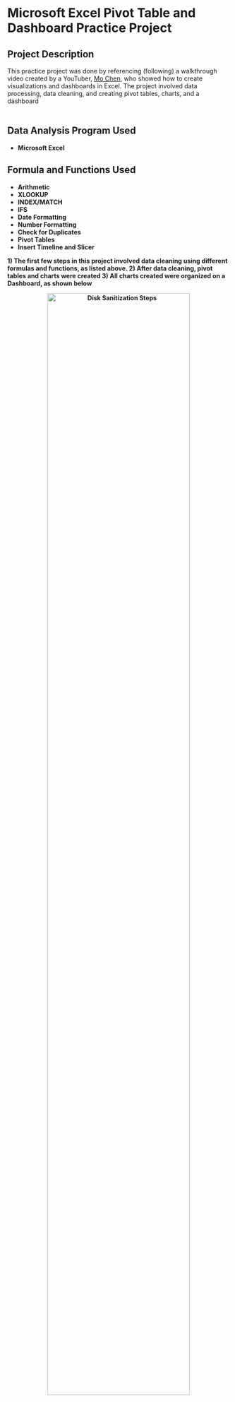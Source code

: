 <h1> Microsoft Excel Pivot Table and Dashboard Practice Project</h1>

<h2>Project Description</h2>

This practice project was done by referencing (following) a walkthrough video created by a YouTuber, [Mo Chen](https://www.youtube.com/watch?v=m13o5aqeCbM), who showed how to create visualizations and dashboards in Excel. The project involved data processing, data cleaning, and creating pivot tables, charts, and a dashboard<br />
<br />

<h2>Data Analysis Program Used </h2>

- <b>Microsoft Excel</b>


<h2>Formula and Functions Used</h2>

- <b>Arithmetic</b>
- <b>XLOOKUP</b>
- <b>INDEX/MATCH</b>
- <b>IFS</b>
- <b>Date Formatting</b>
- <b>Number Formatting</b>
- <b>Check for Duplicates</b>
- <b>Pivot Tables</b>
- <b>Insert Timeline and Slicer</b>


<b> 1) The first few steps in this project involved data cleaning using different formulas and functions, as listed above. 
2) After data cleaning, pivot tables and charts were created
3) All charts created were organized on a Dashboard, as shown below<b> <br/>
<p align="center">
<img src="Number of Rides.png" height="80%" width="80%" alt="Disk Sanitization Steps"/>
<p/><br />
<br />
